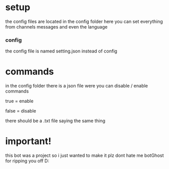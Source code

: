 # setup

the config files are located in the config folder
here you can set everything from channels messages
and even the language

### config 

the config file is named setting.json instead of config 

# commands

in the config folder there is a json file were you can disable / enable commands

true = enable

false = disable

there should be a .txt file saying the same thing

# important!

this bot was a project so i just wanted to make it
plz dont hate me botGhost for ripping you off D:
